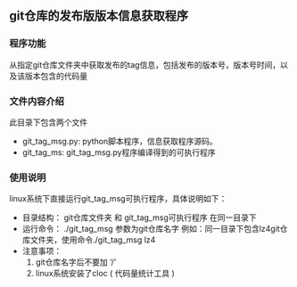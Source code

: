 ## git仓库的发布版版本信息获取程序
### 程序功能
从指定git仓库文件夹中获取发布的tag信息，包括发布的版本号，版本号时间，以及该版本包含的代码量
### 文件内容介绍
此目录下包含两个文件
- git_tag_msg.py: python脚本程序，信息获取程序源码。
- git_tag_ms: git_tag_msg.py程序编译得到的可执行程序
### 使用说明
linux系统下直接运行git_tag_msg可执行程序，具体说明如下：
- 目录结构： git仓库文件夹 和 git_tag_msg可执行程序 在同一目录下
- 运行命令： ./git_tag_msg <parameter>  参数为git仓库名字 
    例如：同一目录下包含lz4git仓库文件夹，使用命令./git_tag_msg lz4
- 注意事项：
    1. git仓库名字后不要加 ‘/’ 
    2. linux系统安装了cloc ( 代码量统计工具 )

